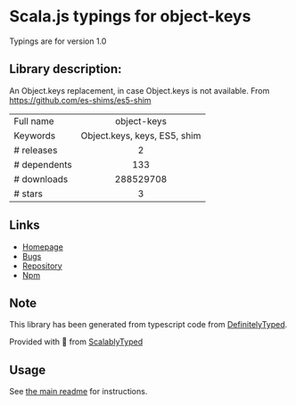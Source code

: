 
# Scala.js typings for object-keys

Typings are for version 1.0

## Library description:
An Object.keys replacement, in case Object.keys is not available. From https://github.com/es-shims/es5-shim

|                    |                 |
| ------------------ | :-------------: |
| Full name          | object-keys |
| Keywords           | Object.keys, keys, ES5, shim |
| # releases         | 2 |
| # dependents       | 133 |
| # downloads        | 288529708 |
| # stars            | 3 |

## Links
- [Homepage](https://github.com/ljharb/object-keys#readme)
- [Bugs](https://github.com/ljharb/object-keys/issues)
- [Repository](https://github.com/ljharb/object-keys)
- [Npm](https://www.npmjs.com/package/object-keys)
    


## Note
This library has been generated from typescript code from [DefinitelyTyped](https://definitelytyped.org).

Provided with :purple_heart: from [ScalablyTyped](https://github.com/oyvindberg/ScalablyTyped)

## Usage
See [the main readme](../../readme.md) for instructions.



